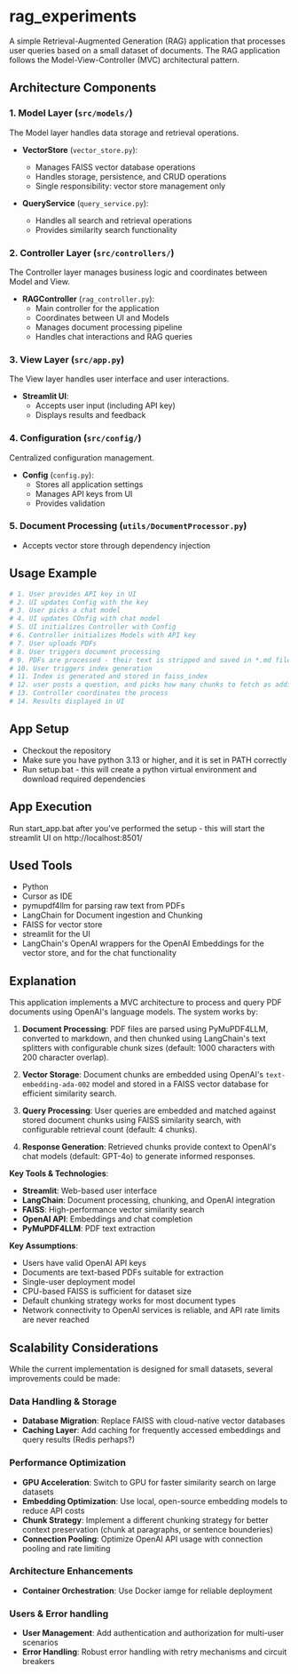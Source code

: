 # rag_experiments
A simple Retrieval-Augmented Generation (RAG) application that processes user queries based on a small dataset of documents.
The RAG application follows the Model-View-Controller (MVC) architectural pattern.

## Architecture Components

### 1. **Model Layer** (`src/models/`)
The Model layer handles data storage and retrieval operations.

- **VectorStore** (`vector_store.py`): 
  - Manages FAISS vector database operations
  - Handles storage, persistence, and CRUD operations
  - Single responsibility: vector store management only

- **QueryService** (`query_service.py`):
  - Handles all search and retrieval operations
  - Provides similarity search functionality

### 2. **Controller Layer** (`src/controllers/`)
The Controller layer manages business logic and coordinates between Model and View.

- **RAGController** (`rag_controller.py`):
  - Main controller for the application
  - Coordinates between UI and Models
  - Manages document processing pipeline
  - Handles chat interactions and RAG queries

### 3. **View Layer** (`src/app.py`)
The View layer handles user interface and user interactions.

- **Streamlit UI**:
  - Accepts user input (including API key)
  - Displays results and feedback

### 4. **Configuration** (`src/config/`)
Centralized configuration management.

- **Config** (`config.py`):
  - Stores all application settings
  - Manages API keys from UI
  - Provides validation

### 5. **Document Processing** (`utils/DocumentProcessor.py`)

- Accepts vector store through dependency injection

## Usage Example

```python
# 1. User provides API key in UI
# 2. UI updates Config with the key
# 3. User picks a chat model
# 4. UI updates COnfig with chat model
# 5. UI initializes Controller with Config
# 6. Controller initializes Models with API key
# 7. User uploads PDFs
# 8. User triggers document processing
# 9. PDFs are processed - their text is stripped and saved in *.md files in processed_files
# 10. User triggers index generation
# 11. Index is generated and stored in faiss_index
# 12. user posts a question, and picks how many chunks to fetch as additional context
# 13. Controller coordinates the process
# 14. Results displayed in UI
```

## App Setup

- Checkout the repository
- Make sure you have python 3.13 or higher, and it is set in PATH correctly
- Run setup.bat - this will create a python virtual environment and download required dependencies

## App Execution

Run start_app.bat after you've performed the setup - this will start the streamlit UI on http://localhost:8501/

## Used Tools
- Python
- Cursor as IDE
- pymupdf4llm for parsing raw text from PDFs
- LangChain for Document ingestion and Chunking
- FAISS for vector store
- streamlit for the UI
- LangChain's OpenAI wrappers for the OpenAI Embeddings for the vector store, and for the chat functionality

## Explanation

This application implements a MVC architecture to process and query PDF documents using OpenAI's language models. The system works by:

1. **Document Processing**: PDF files are parsed using PyMuPDF4LLM, converted to markdown, and then chunked using LangChain's text splitters with configurable chunk sizes (default: 1000 characters with 200 character overlap).

2. **Vector Storage**: Document chunks are embedded using OpenAI's `text-embedding-ada-002` model and stored in a FAISS vector database for efficient similarity search.

3. **Query Processing**: User queries are embedded and matched against stored document chunks using FAISS similarity search, with configurable retrieval count (default: 4 chunks).

4. **Response Generation**: Retrieved chunks provide context to OpenAI's chat models (default: GPT-4o) to generate informed responses.

**Key Tools & Technologies**:
- **Streamlit**: Web-based user interface
- **LangChain**: Document processing, chunking, and OpenAI integration
- **FAISS**: High-performance vector similarity search
- **OpenAI API**: Embeddings and chat completion
- **PyMuPDF4LLM**: PDF text extraction

**Key Assumptions**:
- Users have valid OpenAI API keys
- Documents are text-based PDFs suitable for extraction
- Single-user deployment model
- CPU-based FAISS is sufficient for dataset size
- Default chunking strategy works for most document types
- Network connectivity to OpenAI services is reliable, and API rate limits are never reached

## Scalability Considerations

While the current implementation is designed for small datasets, several improvements could be made:

### **Data Handling & Storage**
- **Database Migration**: Replace FAISS with cloud-native vector databases
- **Caching Layer**: Add caching for frequently accessed embeddings and query results (Redis perhaps?)

### **Performance Optimization**
- **GPU Acceleration**: Switch to GPU for faster similarity search on large datasets
- **Embedding Optimization**: Use local, open-source embedding models to reduce API costs
- **Chunk Strategy**: Implement a different chunking strategy for better context preservation (chunk at paragraphs, or sentence bounderies)
- **Connection Pooling**: Optimize OpenAI API usage with connection pooling and rate limiting

### **Architecture Enhancements**
- **Container Orchestration**: Use Docker iamge for reliable deployment

### **Users & Error handling**
- **User Management**: Add authentication and authorization for multi-user scenarios
- **Error Handling**: Robust error handling with retry mechanisms and circuit breakers
